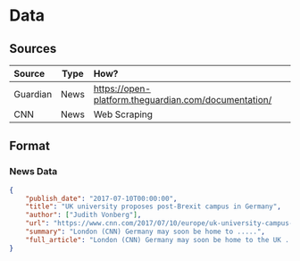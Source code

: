 # Data

## Sources

Source   | Type | How?
:---------|:----:|:----------------------------------------------------
Guardian | News | https://open-platform.theguardian.com/documentation/
CNN      | News | Web Scraping

## Format

### News Data

```json
{
    "publish_date": "2017-07-10T00:00:00",
    "title": "UK university proposes post-Brexit campus in Germany",
    "author": ["Judith Vonberg"],
    "url": "https://www.cnn.com/2017/07/10/europe/uk-university-campus-germany/index.html",
    "summary": "London (CNN) Germany may soon be home to .....",
    "full_article": "London (CNN) Germany may soon be home to the UK ...."
}
```
